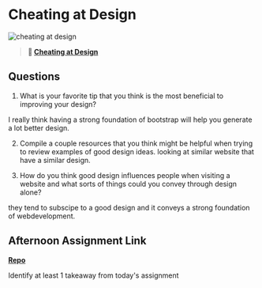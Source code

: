 # Cheating at Design

![cheating at design](https://bcw.blob.core.windows.net/public/img/courses/5247609446691139)

> **📖 [Cheating at Design](https://codeworksacademy.com/fs-student-guide/resources/wk1/04-Cheating-at-Design)**

## Questions

1. What is your favorite tip that you think is the most beneficial to improving your design?

I really think having a strong foundation of bootstrap will help you generate a lot better design. 

2. Compile a couple resources that you think might be helpful when trying to review examples of good design ideas.
looking at similar website that have a similar design. 


3. How do you think good design influences people when visiting a website and what sorts of things could you convey through design alone?

they tend to subscipe to a good design and it conveys a strong foundation of webdevelopment.

## Afternoon Assignment Link

**[Repo](https://github.com/Avillegas419/<ASSIGNMENT_REPO>)**

Identify at least 1 takeaway from today's assignment
